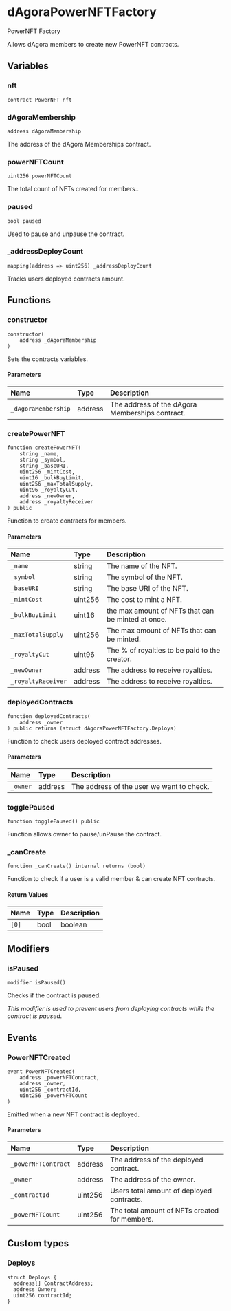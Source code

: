 # dAgoraPowerNFTFactory

PowerNFT Factory

Allows dAgora members to create new PowerNFT contracts.

## Variables

### nft

```solidity
contract PowerNFT nft
```

### dAgoraMembership

```solidity
address dAgoraMembership
```

The address of the dAgora Memberships contract.

### powerNFTCount

```solidity
uint256 powerNFTCount
```

The total count of NFTs created for members..

### paused

```solidity
bool paused
```

Used to pause and unpause the contract.

### _addressDeployCount

```solidity
mapping(address => uint256) _addressDeployCount
```

Tracks users deployed contracts amount.

## Functions

### constructor

```solidity
constructor(
    address _dAgoraMembership
) 
```

Sets the contracts variables.

#### Parameters

| Name | Type | Description |
| :--- | :--- | :---------- |
| `_dAgoraMembership` | address | The address of the dAgora Memberships contract. |

### createPowerNFT

```solidity
function createPowerNFT(
    string _name,
    string _symbol,
    string _baseURI,
    uint256 _mintCost,
    uint16 _bulkBuyLimit,
    uint256 _maxTotalSupply,
    uint96 _royaltyCut,
    address _newOwner,
    address _royaltyReceiver
) public
```

Function to create contracts for members.

#### Parameters

| Name | Type | Description |
| :--- | :--- | :---------- |
| `_name` | string | The name of the NFT. |
| `_symbol` | string | The symbol of the NFT. |
| `_baseURI` | string | The base URI of the NFT. |
| `_mintCost` | uint256 | The cost to mint a NFT. |
| `_bulkBuyLimit` | uint16 | the max amount of NFTs that can be minted at once. |
| `_maxTotalSupply` | uint256 | The max amount of NFTs that can be minted. |
| `_royaltyCut` | uint96 | The % of royalties to be paid to the creator. |
| `_newOwner` | address | The address to receive royalties. |
| `_royaltyReceiver` | address | The address to receive royalties. |

### deployedContracts

```solidity
function deployedContracts(
    address _owner
) public returns (struct dAgoraPowerNFTFactory.Deploys)
```

Function to check users deployed contract addresses.

#### Parameters

| Name | Type | Description |
| :--- | :--- | :---------- |
| `_owner` | address | The address of the user we want to check. |

### togglePaused

```solidity
function togglePaused() public
```

Function allows owner to pause/unPause the contract.

### _canCreate

```solidity
function _canCreate() internal returns (bool)
```

Function to check if a user is a valid member & can create NFT contracts.

#### Return Values

| Name | Type | Description |
| :--- | :--- | :---------- |
| `[0]` | bool | boolean |

## Modifiers

### isPaused

```solidity
modifier isPaused()
```

Checks if the contract is paused.

_This modifier is used to prevent users from deploying contracts while the contract is paused._

## Events

### PowerNFTCreated

```solidity
event PowerNFTCreated(
    address _powerNFTContract,
    address _owner,
    uint256 _contractId,
    uint256 _powerNFTCount
)
```

Emitted when a new NFT contract is deployed.

#### Parameters

| Name | Type | Description |
| :--- | :--- | :---------- |
| `_powerNFTContract` | address | The address of the deployed contract. |
| `_owner` | address | The address of the owner. |
| `_contractId` | uint256 | Users total amount of deployed contracts. |
| `_powerNFTCount` | uint256 | The total amount of NFTs created for members. |

## Custom types

### Deploys

```solidity
struct Deploys {
  address[] ContractAddress;
  address Owner;
  uint256 contractId;
}
```

